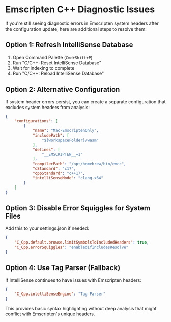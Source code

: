 # Emscripten C++ Diagnostic Issues

If you're still seeing diagnostic errors in Emscripten system headers after the configuration update, here are additional steps to resolve them:

## Option 1: Refresh IntelliSense Database

1. Open Command Palette (`Cmd+Shift+P`)
2. Run "C/C++: Reset IntelliSense Database"
3. Wait for indexing to complete
4. Run "C/C++: Reload IntelliSense Database"

## Option 2: Alternative Configuration

If system header errors persist, you can create a separate configuration that excludes system headers from analysis:

```json
{
    "configurations": [
        {
            "name": "Mac-EmscriptenOnly",
            "includePath": [
                "${workspaceFolder}/wasm"
            ],
            "defines": [
                "__EMSCRIPTEN__=1"
            ],
            "compilerPath": "/opt/homebrew/bin/emcc",
            "cStandard": "c17",
            "cppStandard": "c++17",
            "intelliSenseMode": "clang-x64"
        }
    ]
}
```

## Option 3: Disable Error Squiggles for System Files

Add this to your settings.json if needed:

```json
{
    "C_Cpp.default.browse.limitSymbolsToIncludedHeaders": true,
    "C_Cpp.errorSquiggles": "enabledIfIncludesResolve"
}
```

## Option 4: Use Tag Parser (Fallback)

If IntelliSense continues to have issues with Emscripten headers:

```json
{
    "C_Cpp.intelliSenseEngine": "Tag Parser"
}
```

This provides basic syntax highlighting without deep analysis that might conflict with Emscripten's unique headers.
